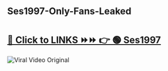 
 ## Ses1997-Only-Fans-Leaked

# <h2><a href="https://clipsfans.com/Ses1997&ref=git">🔗 Click to LINKS ⏩⏩ 👉 🟢 Ses1997 </a></h2>

<a href="https://clipsfans.com/Ses1997&ref=git" rel="nofollow" data-target="animated-image.originalLink"><img src="https://i.ibb.co.com/xMMVF88/686577567.gif" alt="Viral Video Original" style="max-width: 100%; display: inline-block;" data-target="animated-image.originalImage"></a>
